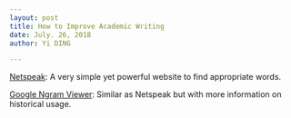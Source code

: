 ```yaml
---
layout: post
title: How to Improve Academic Writing
date: July. 26, 2018
author: Yi DING

---
```




[Netspeak](http://www.netspeak.org/): A very simple yet powerful website to find appropriate words.

[Google Ngram Viewer](https://books.google.com/ngrams): Similar as Netspeak but with more information on historical usage.
